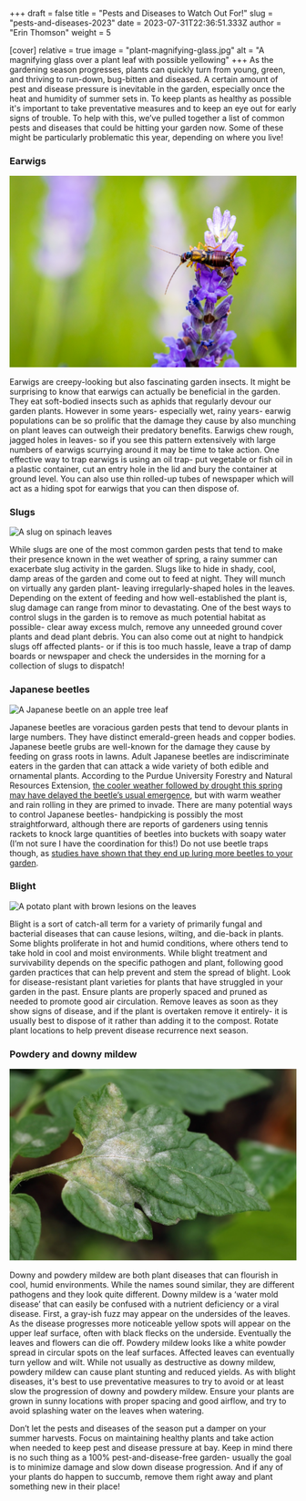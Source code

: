 +++
draft = false
title = "Pests and Diseases to Watch Out For!"
slug = "pests-and-diseases-2023"
date = 2023-07-31T22:36:51.333Z
author = "Erin Thomson"
weight = 5

[cover]
relative = true
image = "plant-magnifying-glass.jpg"
alt = "A magnifying glass over a plant leaf with possible yellowing"
+++
As the gardening season progresses, plants can quickly turn from young, green, and thriving to run-down, bug-bitten and diseased. A certain amount of pest and disease pressure is inevitable in the garden, especially once the heat and humidity of summer sets in. To keep plants as healthy as possible it's important to take preventative measures and to keep an eye out for early signs of trouble. To help with this, we’ve pulled together a list of common pests and diseases that could be hitting your garden now. Some of these might be particularly problematic this year, depending on where you live!

### Earwigs

![An earwig on a lavender flower](earwig-on-lavender.jpg)

Earwigs are creepy-looking but also fascinating garden insects. It might be surprising to know that earwigs can actually be beneficial in the garden. They eat soft-bodied insects such as aphids that regularly devour our garden plants. However in some years- especially wet, rainy years- earwig populations can be so prolific that the damage they cause by also munching on plant leaves can outweigh their predatory benefits. Earwigs chew rough, jagged holes in leaves- so if you see this pattern extensively with large numbers of earwigs scurrying around it may be time to take action. One effective way to trap earwigs is using an oil trap- put vegetable or fish oil in a plastic container, cut an entry hole in the lid and bury the container at ground level. You can also use thin rolled-up tubes of newspaper which will act as a hiding spot for earwigs that you can then dispose of.

### Slugs

![A slug on spinach leaves](slug-on-spinach.jpg)

While slugs are one of the most common garden pests that tend to make their presence known in the wet weather of spring, a rainy summer can exacerbate slug activity in the garden. Slugs like to hide in shady, cool, damp areas of the garden and come out to feed at night. They will munch on virtually any garden plant- leaving irregularly-shaped holes in the leaves. Depending on the extent of feeding and how well-established the plant is, slug damage can range from minor to devastating. One of the best ways to control slugs in the garden is to remove as much potential habitat as possible- clear away excess mulch, remove any unneeded ground cover plants and dead plant debris. You can also come out at night to handpick slugs off affected plants- or if this is too much hassle, leave a trap of damp boards or newspaper and check the undersides in the morning for a collection of slugs to dispatch!

### Japanese beetles

![A Japanese beetle on an apple tree leaf](japanese-beetle.jpg)

Japanese beetles are voracious garden pests that tend to devour plants in large numbers. They have distinct emerald-green heads and copper bodies. Japanese beetle grubs are well-known for the damage they cause by feeding on grass roots in lawns. Adult Japanese beetles are indiscriminate eaters in the garden that can attack a wide variety of both edible and ornamental plants. According to the Purdue University Forestry and Natural Resources Extension, [the cooler weather followed by drought this spring may have delayed the beetle’s usual emergence](https://www.purdue.edu/fnr/extension/why-are-the-japanese-beetles-running-late-this-year/), but with warm weather and rain rolling in they are primed to invade. There are many potential ways to control Japanese beetles- handpicking is possibly the most straightforward, although there are reports of gardeners using tennis rackets to knock large quantities of beetles into buckets with soapy water (I’m not sure I have the coordination for this!) Do not use beetle traps though, as [studies have shown that they end up luring more beetles to your garden](https://extension.umn.edu/yard-and-garden-news/dont-fall-japanese-beetle-trapping-trap).

### Blight

![A potato plant with brown lesions on the leaves](potato-blight.jpg)

Blight is a sort of catch-all term for a variety of primarily fungal and bacterial diseases that can cause lesions, wilting, and die-back in plants. Some blights proliferate in hot and humid conditions, where others tend to take hold in cool and moist environments. While blight treatment and survivability depends on the specific pathogen and plant, following good garden practices that can help prevent and stem the spread of blight. Look for disease-resistant plant varieties for plants that have struggled in your garden in the past. Ensure plants are properly spaced and pruned as needed to promote good air circulation. Remove leaves as soon as they show signs of disease, and if the plant is overtaken remove it entirely- it is usually best to dispose of it rather than adding it to the compost. Rotate plant locations to help prevent disease recurrence next season.

### Powdery and downy mildew

![A tomato leaf with powdery mildew](powdery-mildew.jpg)

Downy and powdery mildew are both plant diseases that can flourish in cool, humid environments. While the names sound similar, they are different pathogens and they look quite different. Downy mildew is a ‘water mold disease’ that can easily be confused with a nutrient deficiency or a viral disease. First, a gray-ish fuzz may appear on the undersides of the leaves. As the disease progresses more noticeable yellow spots will appear on the upper leaf surface, often with black flecks on the underside. Eventually the leaves and flowers can die off. Powdery mildew looks like a white powder spread in circular spots on the leaf surfaces. Affected leaves can eventually turn yellow and wilt. While not usually as destructive as downy mildew, powdery mildew can cause plant stunting and reduced yields. As with blight diseases, it's best to use preventative measures to try to avoid or at least slow the progression of downy and powdery mildew. Ensure your plants are grown in sunny locations with proper spacing and good airflow, and try to avoid splashing water on the leaves when watering.

Don’t let the pests and diseases of the season put a damper on your summer harvests. Focus on maintaining healthy plants and take action when needed to keep pest and disease pressure at bay. Keep in mind there is no such thing as a 100% pest-and-disease-free garden- usually the goal is to minimize damage and slow down disease progression. And if any of your plants do happen to succumb, remove them right away and plant something new in their place!